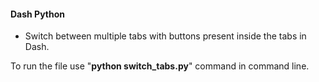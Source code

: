 #### Dash Python

- Switch between multiple tabs with buttons present inside the tabs in Dash. 

To run the file use 
"**python switch_tabs.py**" 
command in command line. 
